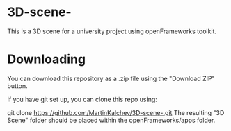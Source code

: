 # 3D-scene-
This is a 3D scene for a university project using openFrameworks toolkit.


# Downloading

You can download this repository as a .zip file using the "Download ZIP" button.

If you have git set up, you can clone this repo using:

git clone https://github.com/MartinKalchev/3D-scene-.git
The resulting "3D Scene" folder should be placed within the openFrameworks/apps folder.
